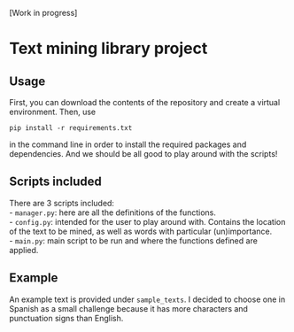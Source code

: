[Work in progress]
# Text mining library project

## Usage
First, you can download the contents of the repository and create a virtual environment. Then, use
```console
pip install -r requirements.txt
```
in the command line in order to install the required packages and dependencies. And we should be all good to play around with the scripts!
## Scripts included
There are 3 scripts included:\
    - ```manager.py```: here are all the definitions of the functions.\
    - ```config.py```: intended for the user to play around with. Contains the location of the text to be mined, as well as words with particular (un)importance.\
    - ```main.py```: main script to be run and where the functions defined are applied.

## Example
An example text is provided under ```sample_texts```. I decided to choose one in Spanish as a small challenge because it has more characters and punctuation signs than English.